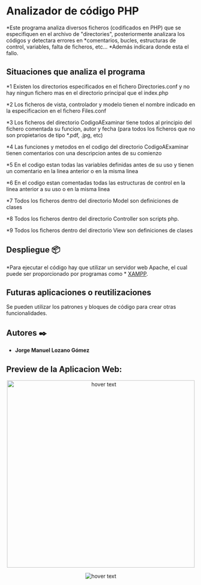 
# Analizador de código PHP

*Este programa analiza diversos ficheros (codificados en PHP) que se especifiquen en el archivo de "directories", posteriormente analizara los códigos y detectara errores en *comentarios, bucles, estructuras de control, variables, falta de ficheros, etc...
*Además indicara donde esta el fallo.

## Situaciones que analiza el programa

*1 Existen los directorios especificados en el fichero Directories.conf y no hay ningun fichero mas en el directorio principal que el index.php

*2 Los ficheros de vista, controlador y modelo tienen el nombre indicado en la especificacion en el fichero Files.conf

*3 Los ficheros del directorio CodigoAExaminar tiene todos al principio del fichero comentada su funcion, autor y fecha (para todos los ficheros que no son propietarios de tipo *.pdf, .jpg, etc)

*4 Las funciones y metodos en el codigo del directorio CodigoAExaminar tienen comentarios con una descripcion antes de su comienzo

*5 En el codigo estan todas las variables definidas antes de su uso y tienen un comentario en la linea anterior o en la misma linea

*6 En el codigo estan comentadas todas las estructuras de control en la linea anterior a su uso o en la misma linea

*7 Todos los ficheros dentro del directorio Model son definiciones de clases

*8 Todos los ficheros dentro del directorio Controller son scripts php.

*9 Todos los ficheros dentro del directorio View son definiciones de clases


## Despliegue 📦

*Para ejecutar el código hay que utilizar un servidor web Apache, el cual puede ser proporcionado por programas como * [XAMPP](https://www.apachefriends.org/es/index.html).


## Futuras aplicaciones o reutilizaciones

Se pueden utilizar los patrones y bloques de código para crear otras funcionalidades.


## Autores ✒️

* **Jorge Manuel Lozano Gómez**


## Preview de la Aplicacion Web:

<p align="center">
  <img src="https://https://github.com/jmlgomez73/Analizador_de_Codigo_PHP/master/Previews/1.png" width="500" title="hover text">
</p>
<p align="center">
  <img src="https://https://github.com/jmlgomez73/Analizador_de_Codigo_PHP/master/Previews/2.png" title="hover text">
</p>

